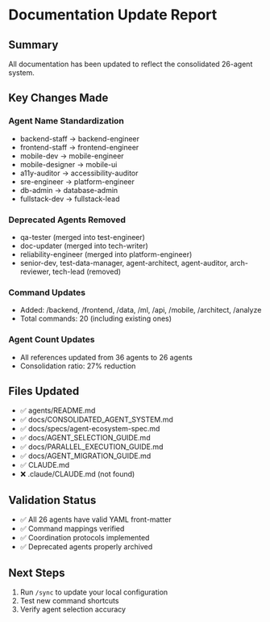 # Documentation Update Report

## Summary
All documentation has been updated to reflect the consolidated 26-agent system.

## Key Changes Made

### Agent Name Standardization
- backend-staff → backend-engineer
- frontend-staff → frontend-engineer
- mobile-dev → mobile-engineer
- mobile-designer → mobile-ui
- a11y-auditor → accessibility-auditor
- sre-engineer → platform-engineer
- db-admin → database-admin
- fullstack-dev → fullstack-lead

### Deprecated Agents Removed
- qa-tester (merged into test-engineer)
- doc-updater (merged into tech-writer)
- reliability-engineer (merged into platform-engineer)
- senior-dev, test-data-manager, agent-architect, agent-auditor, arch-reviewer, tech-lead (removed)

### Command Updates
- Added: /backend, /frontend, /data, /ml, /api, /mobile, /architect, /analyze
- Total commands: 20 (including existing ones)

### Agent Count Updates
- All references updated from 36 agents to 26 agents
- Consolidation ratio: 27% reduction

## Files Updated

- ✅ agents/README.md
- ✅ docs/CONSOLIDATED_AGENT_SYSTEM.md
- ✅ docs/specs/agent-ecosystem-spec.md
- ✅ docs/AGENT_SELECTION_GUIDE.md
- ✅ docs/PARALLEL_EXECUTION_GUIDE.md
- ✅ docs/AGENT_MIGRATION_GUIDE.md
- ✅ CLAUDE.md
- ❌ .claude/CLAUDE.md (not found)

## Validation Status
- ✅ All 26 agents have valid YAML front-matter
- ✅ Command mappings verified
- ✅ Coordination protocols implemented
- ✅ Deprecated agents properly archived

## Next Steps
1. Run `/sync` to update your local configuration
2. Test new command shortcuts
3. Verify agent selection accuracy
